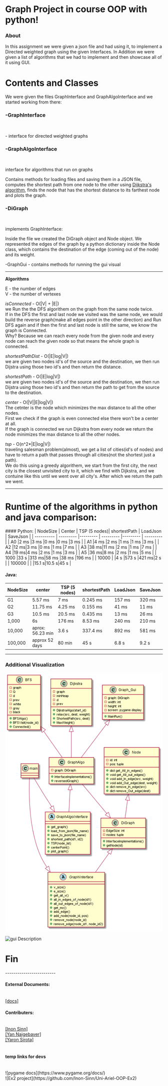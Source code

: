 # Graph Project in course OOP with python!
### About

In this assignment we were given a json file and had using it, to implement a Directed weighted graph using the given Interfaces.
In Addition we were given a list of algorithms that we had to implement and then showcase all of it using GUI.

<h1> Contents and Classes</h1>
<p>We were given the files GraphInterface and GraphAlgoInterface and we started working from there:
  </p>
<h3> -GraphInterface </h3> </br> <p>- interface for directed weighted graphs </p>

<h3> -GraphAlgoInterface </h3></br> <p> interface for algorithms that run on graphs

Contains methods for loading files and saving them in a JSON file, computes the shortest path from one node to the other using [Dijkstra's algorithm](https://en.wikipedia.org/wiki/Dijkstra%27s_algorithm), finds the node that has the shortest distance to its farthest node and plots the graph.
   </p>

<h3> -DiGraph </h3> </br> <p> implements GraphInterface:

Inside the file we created the DiGraph object and Node object. We represented the edges of the graph by a python dictionary inside the Node class, which contains the destination of the edge (coming out of the node) and its weight. 
  </p
-------------------------
#### -GraphAlgo - implements GraphALgoInterface:
-------------------------

#### -GraphGui - contains methods for running the gui visual
-------------------------

__Algorithms__<br/>

E - the number of edges<br/>
V - the number of vertexes


_isConnected_ - O(|V| + |E|)<br/>
we Run the the DFS algorithem on the graph from the same node twice.<br/>If in the DFS the first and last node we visited was the same node,
we would build the reverse graph(make all edges point in the other direction) and Run DFS again and if then the first and last node is still the same, we know the graph is Connected.<br> Why? Because we can reach every node from the given node and every node can reach the given node so that means the whole graph is connected. 

_shortestPathDist_ - O(|E|log|V|)<br/>
we are given two nodes id's of the source and the destination, we then run Dijstra using those two id's and then return the distance.

_shortestPath_ - O(|E|log|V|)<br/>
we are given two nodes id's of the source and the destination, we then run Dijstra using those two id's and then return the path to get from the source to the destination.

_center_ - O(|V||E|log|V|)<br/>
The cetnter is the node which minimizes the max distance to all the other nodes.<br/>
First we check if the graph is even connected else there won't be a center at all.<br>
If the graph is connected we run Dijkstra from every node we return the node minimizes the max distance to all the other nodes.

_tsp_ - O(n^2*|E|log|V|)<br/>
traveling salesman problem(almost), we get a list of cities(id's of nodes) and have to return a path that passes through all cities(not the shortest just a path).<br/>
We do this using a greedy algorithem, we start from the first city, the next city is the closest unvisited city to it, which we find with Dijkstra, and we contuine like this until we went over all city's. After which we return the path we went.

 -------------------------
<h1> Runtime of the algorithms in python and java comparison: </h1>
#### Python:
| NodeSize | Center  | TSP (5 nodes)| shortestPath | LoadJson | SaveJson |
| ---------- | --------- |--------- | --------- |--------- | --------- |
| A0     |2 ms |3 ms  |0 ms  |0 ms  |3 ms   |
| A1     |4 ms |2 ms  |1 ms  |1 ms  |3 ms   |
| A2     |12 ms|3 ms  |0 ms  |1 ms  |7 ms   |
| A3     |38 ms|11 ms |2 ms  |1 ms  |7 ms   |
| A4     |19 ms|4 ms  |2 ms  |1 ms  |3 ms   |
| A5     |36 ms|8 ms  |2 ms  |1 ms  |5 ms   |
| 1000   |33 s |313 ms|58 ms |38 ms |196 ms |
| 10000  |     |4 s   |573 s |421 ms|2 s    |
| 100000 |     |      |15.1 s|10.5 s|45 s   |

#### Java:
| NodeSize| center |TSP (5 nodes)|shortestPath|LoadJson|SaveJson|
| ---------- | --------- |--------- | --------- |--------- | --------- |
| G1      |5.57 ms          |7 ms    |0.245 ms|157 ms|320 ms|
| G2      |11.75 ms         |4.25 ms |0.155 ms|41 ms |11 ms|
| G3      |10.5 ms          |20.5 ms |0.435 ms|13 ms |26 ms|
| 1,000   |6s               |176 ms  |8.53 ms |240 ms|210 ms|
| 10,000  |aprox: 56.23 min |3.6 s   |337.4 ms|892 ms|581 ms|
| 100,000 |approx 52 days   |80 min  |45 s    |6.8 s |9.2 s|
---------------------------------
### Additional Visualization

![alt text](https://github.com/Inon-Sinn/Uni-Ariel-OOP-Ex3/blob/master/src/Ex3.png)

![gui Description](https://user-images.githubusercontent.com/82415308/147586389-772e82cc-5e72-4c06-bb41-dea38a6f5b4d.png)


<h1>Fin</h1> <p></p>
-------------------------
</br>
<h4>External Documents:</h4></br>
<a href="https://docs.google.com/document/d/15sTWy_pa6Vg4r7phAC322vZA169V02yezjxxf4b9sJc/edit">[docs]</a> <br />
<h4> Contributers:</h4></br>
<a href="https://github.com/Inon-Sinn">[Inon Sinn]</a><br />
<a href="https://github.com/Yannnyan">[Yan Naigebaver]</a><br />
<a href="https://github.com/Yaron-S">[Yaron Sirota]</a><br />
<br />
<h4> temp links for devs</h4></br>
![pygame docs](https://www.pygame.org/docs/) <br />
![Ex2 project](https://github.com/Inon-Sinn/Uni-Ariel-OOP-Ex2)


